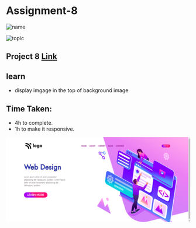 # Assignment-8

![name](https://img.shields.io/badge/abhisek%20mishra-full%20stack%20developer-green)

![topic](https://img.shields.io/badge/html-css-green)

## Project 8 [Link](https://abhisek-assignment08-92dfbf.netlify.app/)

## learn

- display imgage in the top of background image

## Time Taken:

- 4h to complete.
- 1h to make it responsive.

![screenshoot](./live-class-project-8/project-8.png)
